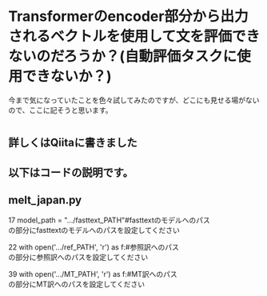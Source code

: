 
# Transformerのencoder部分から出力されるベクトルを使用して文を評価できないのだろうか？(自動評価タスクに使用できないか？)


  今まで気になっていたことを色々試してみたのですが、どこにも見せる場がないので、ここに記そうと思います。
#

## 詳しくはQiitaに書きました


## 以下はコードの説明です。

## melt_japan.py

17 model_path = ".../fasttext_PATH"#fasttextのモデルへのパス  
の部分にfasttextのモデルへのパスを設定してください

22 with open('.../ref_PATH', 'r') as f:#参照訳へのパス  
の部分に参照訳へのパスを設定してください

39 with open('.../MT_PATH', 'r') as f:#MT訳へのパス  
の部分にMT訳へのパスを設定してください







